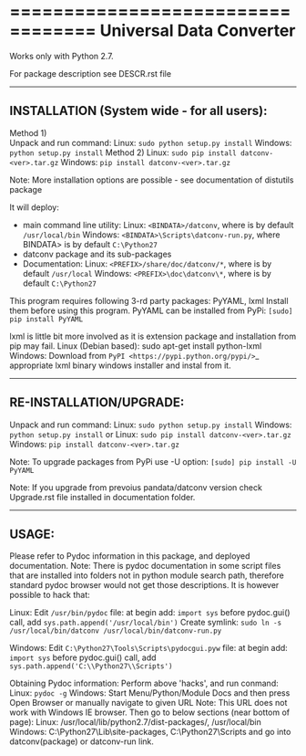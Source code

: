 ==================================
Universal Data Converter
==================================

Works only with Python 2.7.

For package description see DESCR.rst file

-------------------------------------------
INSTALLATION (System wide - for all users):
-------------------------------------------
Method 1) <br/>
Unpack and run command:
Linux: ``sudo python setup.py install``
Windows: ``python setup.py install``
Method 2)
Linux: ``sudo pip install datconv-<ver>.tar.gz``
Windows: ``pip install datconv-<ver>.tar.gz``

Note: More installation options are possible - see documentation of distutils package

It will deploy:
- main command line utility:
Linux: ``<BINDATA>/datconv``, where <BINDATA> is by default ``/usr/local/bin``
Windows: ``<BINDATA>\Scripts\datconv-run.py``, where BINDATA> is by default ``C:\Python27``
- datconv package and its sub-packages
- Documentation:
Linux: ``<PREFIX>/share/doc/datconv/*``, where <PREFIX> is by default ``/usr/local``
Windows: ``<PREFIX>\doc\datconv\*``, where <PREFIX> is by default ``C:\Python27``

This program requires following 3-rd party packages: PyYAML, lxml
Install them before using this program.
PyYAML can be installed from PyPi:
``[sudo] pip install PyYAML``

lxml is little bit more involved as it is extension package and installation from pip may fail.
Linux (Debian based): sudo apt-get install python-lxml
Windows: Download from `PyPI <https://pypi.python.org/pypi/>`_ appropriate lxml binary windows installer and instal from it.

----------------------------------
RE-INSTALLATION/UPGRADE:
----------------------------------
Unpack and run command:
Linux: ``sudo python setup.py install``
Windows: ``python setup.py install``
or
Linux: ``sudo pip install datconv-<ver>.tar.gz``
Windows: ``pip install datconv-<ver>.tar.gz``

Note: To upgrade packages from PyPi use -U option:
``[sudo] pip install -U PyYAML``

Note: If you upgrade from prevoius pandata/datconv version check Upgrade.rst file installed in documentation folder.

----------------------------------
USAGE:
----------------------------------
Please refer to Pydoc information in this package, and deployed documentation.
Note: There is pydoc documentation in some script files that are installed into folders 
not in python module search path, therefore standard pydoc browser would not get those descriptions.
It is however possible to hack that:

Linux:
Edit ``/usr/bin/pydoc`` file:
at begin add: ``import sys``
before pydoc.gui() call, add ``sys.path.append('/usr/local/bin')``
Create symlink:
``sudo ln -s /usr/local/bin/datconv /usr/local/bin/datconv-run.py``

Windows:
Edit ``C:\Python27\Tools\Scripts\pydocgui.pyw`` file:
at begin add: ``import sys``
before pydoc.gui() call, add ``sys.path.append('C:\\Python27\\Scripts')``

Obtaining Pydoc information:
Perform above 'hacks', and run conmand:
Linux: ``pydoc -g``
Windows: Start Menu/Python/Module Docs
and then press Open Browser or manually navigate to given URL
Note: This URL does not work with Windows IE browser.
Then go to below sections (near bottom of page):
Linux: /usr/local/lib/python2.7/dist-packages/, /usr/local/bin
Windows: C:\Python27\Lib\site-packages, C:\Python27\Scripts
and go into datconv(package) or datconv-run link.
